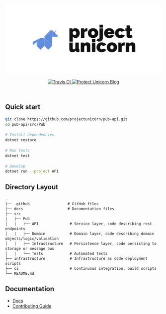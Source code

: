 <p align="center">
  <img src="./docs/images/logo.png" alt="Project Unicorn">
</p>

<p align="center">
  <a href="https://travis-ci.com/projectunic0rn/pub">
    <img src="https://travis-ci.com/projectunic0rn/pub.svg" alt="Travis CI">
  </a>

  <a href="https://projectunicorn.net/">
    <img src="https://img.shields.io/badge/website-https://projectunicorn.net/-blue.svg" alt="Project Unicorn Blog">
  </a>
</p>

<br />

## Quick start

```bash
git clone https://github.com/projectunic0rn/pub-api.git
cd pub-api/src/Pub

# Install dependencies
dotnet restore

# Run tests
dotnet test

# Develop
dotnet run --project API
```

## Directory Layout


    .
    ├── .github                 # GitHub files
    ├── docs                    # Documentation files
    ├── src                      
    │   ├── Pub          
    │   |   ├── API              # Service layer, code describing rest endpoints
    │   |   ├── Domain           # Domain layer, code describing domain objects/logic/validation
    │   |   ├── Infrastructure   # Persistence layer, code persisting to storage or message bus
    │   |   └── Tests            # Automated tests
    ├── infrastructure           # Infrastructure as code deployment scripts                      
    ├── ci                       # Continuous integration, build scripts                      
    └── README.md

## Documentation
- [Docs](./docs)
- [Contributing Guide](./CONTRIBUTING.md)
